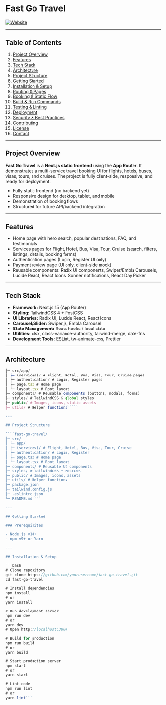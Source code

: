 # Fast Go Travel

[![Website](https://img.shields.io/badge/Website-live-brightgreen)](https://fast-go-travel.vercel.app/)

---

## Table of Contents

1. [Project Overview](#project-overview)
2. [Features](#features)
3. [Tech Stack](#tech-stack)
4. [Architecture](#architecture)
5. [Project Structure](#project-structure)
6. [Getting Started](#getting-started)
7. [Installation & Setup](#installation--setup)
8. [Routing & Pages](#routing--pages)
9. [Booking & Static Flow](#booking--static-flow)
10. [Build & Run Commands](#build--run-commands)
11. [Testing & Linting](#testing--linting)
12. [Deployment](#deployment)
13. [Security & Best Practices](#security--best-practices)
14. [Contributing](#contributing)
15. [License](#license)
16. [Contact](#contact)

---

## Project Overview

**Fast Go Travel** is a **Next.js static frontend** using the **App Router**. It demonstrates a multi-service travel booking UI for flights, hotels, buses, visas, tours, and cruises. The project is fully client-side, responsive, and ready for deployment.

- Fully static frontend (no backend yet)
- Responsive design for desktop, tablet, and mobile
- Demonstration of booking flows
- Structured for future API/backend integration

---

## Features

- Home page with hero search, popular destinations, FAQ, and testimonials
- Services pages for Flight, Hotel, Bus, Visa, Tour, Cruise (search, filters, listings, details, booking forms)
- Authentication pages (Login, Register UI only)
- Payment review page (UI only, client-side mock)
- Reusable components: Radix UI components, Swiper/Embla Carousels, Lucide React, React Icons, Sonner notifications, React Day Picker

---

## Tech Stack

- **Framework:** Next.js 15 (App Router)
- **Styling:** TailwindCSS 4 + PostCSS
- **UI Libraries:** Radix UI, Lucide React, React Icons
- **Carousel/Slider:** Swiper.js, Embla Carousel
- **State Management:** React hooks / local state
- **Utilities:** clsx, class-variance-authority, tailwind-merge, date-fns
- **Development Tools:** ESLint, tw-animate-css, Prettier

---

## Architecture

``````Next.js App Router
├─ src/app/
│ ├─ (services)/ # Flight, Hotel, Bus, Visa, Tour, Cruise pages
│ ├─ authentication/ # Login, Register pages
│ ├─ page.tsx # Home page
│ └─ layout.tsx # Root layout
├─ components/ # Reusable components (buttons, modals, forms)
├─ styles/ # TailwindCSS & global styles
├─ public/ # Images, icons, static assets
├─ utils/ # Helper functions`````

---

## Project Structure

````fast-go-travel/
├─ src/
│ └─ app/
│ ├─ (services)/ # Flight, Hotel, Bus, Visa, Tour, Cruise
│ ├─ authentication/ # Login, Register
│ ├─ page.tsx # Home page
│ └─ layout.tsx # Root layout
├─ components/ # Reusable UI components
├─ styles/ # TailwindCSS + PostCSS
├─ public/ # Images, icons, assets
├─ utils/ # Helper functions
├─ package.json
├─ tailwind.config.js
├─ .eslintrc.json
└─ README.md````

---

## Getting Started

### Prerequisites

- Node.js v18+
- npm v9+ or Yarn

---

## Installation & Setup

```bash
# Clone repository
git clone https://github.com/yourusername/fast-go-travel.git
cd fast-go-travel

# Install dependencies
npm install
# or
yarn install

# Run development server
npm run dev
# or
yarn dev
# Open http://localhost:3000

# Build for production
npm run build
# or
yarn build

# Start production server
npm start
# or
yarn start

# Lint code
npm run lint
# or
yarn lint```

``````
